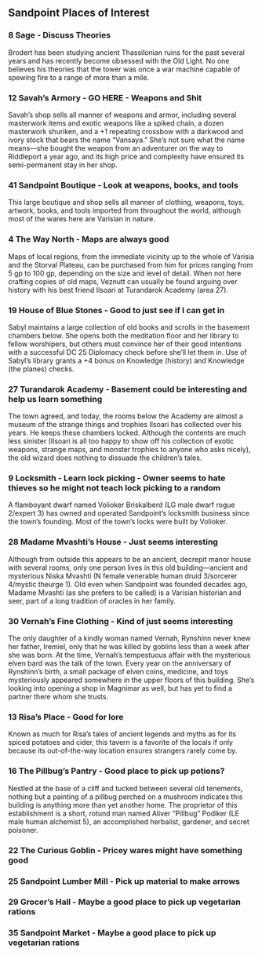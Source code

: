 ## Sandpoint Places of Interest
### **8 Sage - Discuss Theories**
Brodert has been studying ancient Thassilonian ruins for the past several years and has recently become obsessed with the Old Light. No one believes his theories that the tower was once a war machine capable of spewing fire to a range of more than a mile.

### **12 Savah’s Armory - GO HERE - Weapons and Shit**
Savah’s shop sells all manner of weapons and armor, including several masterwork items and exotic weapons like a spiked chain, a dozen masterwork shuriken, and a +1 repeating crossbow with a darkwood and ivory stock that bears the name “Vansaya.” She’s not sure what the name means—she bought the weapon from an adventurer on the way to Riddleport a year ago, and its high price and complexity have ensured its semi-permanent stay in her shop.

### **41 Sandpoint Boutique - Look at weapons, books, and tools**
This large boutique and shop sells all manner of clothing, weapons, toys, artwork, books, and tools imported from throughout the world, although most of the wares here are Varisian in nature.

### **4 The Way North - Maps are always good**
Maps of local regions, from the immediate vicinity up to the whole of Varisia and the Storval Plateau, can be purchased from him for prices ranging from 5 gp to 100 gp, depending on the size and level of detail. When not here crafting copies of old maps, Veznutt can usually be found arguing over history with his best friend Ilsoari at Turandarok Academy (area 27).

### **19 House of Blue Stones - Good to just see if I can get in**
Sabyl maintains a large collection of old books and scrolls in the basement chambers below. She opens both the meditation floor and her library to fellow worshipers, but others must convince her of their good intentions with a successful DC 25 Diplomacy check before she’ll let them in. Use of Sabyl’s library grants a +4 bonus on Knowledge (history) and Knowledge (the planes) checks.

### **27 Turandarok Academy - Basement could be interesting and help us learn something**
The town agreed, and today, the rooms below the Academy are almost a museum of the strange things and trophies Ilsoari has collected over his years. He keeps these chambers locked. Although the contents are much less sinister (Ilsoari is all too happy to show off his collection of exotic weapons, strange maps, and monster trophies to anyone who asks nicely), the old wizard does nothing to dissuade the children’s tales.

### **9 Locksmith - Learn lock picking - Owner seems to hate thieves so he might not teach lock picking to a random**
A flamboyant dwarf named Volioker Briskalberd (LG male dwarf rogue 2/expert 3) has owned and operated Sandpoint’s locksmith business since the town’s founding. Most of the town’s locks were built by Volioker. 

### **28 Madame Mvashti’s House - Just seems interesting**
Although from outside this appears to be an ancient, decrepit manor house with several rooms, only one person lives in this old building—ancient and mysterious Niska Mvashti (N female venerable human druid 3/sorcerer 4/mystic theurge 1). Old even when Sandpoint was founded decades ago, Madame Mvashti (as she prefers to be called) is a Varisian historian and seer, part of a long tradition of oracles in her family. 

### **30 Vernah’s Fine Clothing - Kind of just seems interesting**
The only daughter of a kindly woman named Vernah, Rynshinn never knew her father, Iremiel, only that he was killed by goblins less than a week after she was born. At the time, Vernah’s tempestuous affair with the mysterious elven bard was the talk of the town. Every year on the anniversary of Rynshinn’s birth, a small package of elven coins, medicine, and toys mysteriously appeared somewhere in the upper floors of this building. 
She’s looking into opening a shop in Magnimar as well, but has yet to find a partner there whom she trusts.

### **13 Risa’s Place - Good for lore**
Known as much for Risa’s tales of ancient legends and myths as for its spiced potatoes and cider, this tavern is a favorite of the locals if only because its out-of-the-way location ensures strangers rarely come by.

### **16 The Pillbug’s Pantry - Good place to pick up potions?**
Nestled at the base of a cliff and tucked between several old tenements, nothing but a painting of a pillbug perched on a mushroom indicates this building is anything more than yet another home. The proprietor of this establishment is a short, rotund man named Aliver “Pillbug” Podiker (LE male human alchemist 5), an accomplished herbalist, gardener, and secret poisoner. 

### **22 The Curious Goblin - Pricey wares might have something good**

### **25 Sandpoint Lumber Mill - Pick up material to make arrows**

### **29 Grocer’s Hall - Maybe a good place to pick up vegetarian rations**

### **35 Sandpoint Market - Maybe a good place to pick up vegetarian rations**